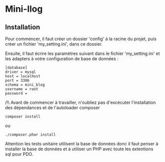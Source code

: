 # Mini-llog


## Installation

Pour commencer, il faut créer un dossier 'config' à la racine du projet, puis créer un fichier 'my_setting.ini', dans ce dossier.

Ensuite, il faut écrire les paramètres suivant dans le fichier 'my_setting.ini' et les adapters à votre configuration de base de données :

```
[database]
driver = mysql
host = localhost
port = 3306
schema = mini_blog
username = root
password =
```

/!\ Avant de commencer à travailler, n'oubliez pas d'excécuter l'installation des dépendances et de l'autoloader composer

```
composer install
```

ou

```
./composer.phar install
```

Attention les tests unitaire utilisent la base de données donc il faut penser à installer la base de données et à utiliser un PHP avec toute les extentions sql pour PDO.
